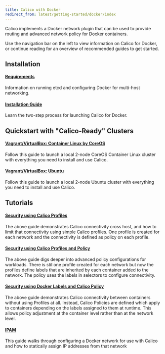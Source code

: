 ```yaml
---
title: Calico with Docker
redirect_from: latest/getting-started/docker/index
---
```


Calico implements a Docker network plugin that can be used to provide routing and advanced network policy for Docker containers.

Use the navigation bar on the left to view information on Calico for Docker,
or continue reading for an overview of recommended guides to get started.


## Installation

#### [Requirements](installation/requirements)

Information on running etcd and configuring Docker for multi-host networking.

#### [Installation Guide]({{site.baseurl}}/{{page.version}}/getting-started/docker/installation/manual)

Learn the two-step process for launching Calico for Docker.

## Quickstart with "Calico-Ready" Clusters

#### [Vagrant/VirtualBox: Container Linux by CoreOS](installation/vagrant-coreos)

Follow this guide to launch a local 2-node CoreOS Container Linux cluster with everything
you need to install and use Calico.

#### [Vagrant/VirtualBox: Ubuntu](installation/vagrant-ubuntu)

Follow this guide to launch a local 2-node Ubuntu cluster with everything
you need to install and use Calico.

## Tutorials

#### [Security using Calico Profiles]({{site.baseurl}}/{{page.version}}/getting-started/docker/tutorials/security-using-calico-profiles)

The above guide demonstrates Calico connectivity cross host, and how to limit
that connectivity using simple Calico profiles.  One profile is created for
each network and the connectivity is defined as policy on each profile.

#### [Security using Calico Profiles and Policy]({{site.baseurl}}/{{page.version}}/getting-started/docker/tutorials/security-using-calico-profiles-and-policy)

The above guide digs deeper into advanced policy configurations for workloads.
There is stil one profile created for each network but now the profiles define
labels that are inherited by each container added to the network.  The policy uses
the labels in selectors to configure connectivity.

#### [Security using Docker Labels and Calico Policy]({{site.baseurl}}/{{page.version}}/getting-started/docker/tutorials/security-using-docker-labels-and-calico-policy)

The above guide demonstrates Calico connectivity between containers without using
Profiles at all.  Instead, Calico Policies are defined which apply to
containers depending on the labels assigned to them at runtime.  This allows
policy adjustment at the container level rather than at the network level.

#### [IPAM]({{site.baseurl}}/{{page.version}}/getting-started/docker/tutorials/ipam)

This guide walks through configuring a Docker network for use with Calico and how to statically assign IP addresses from that network

